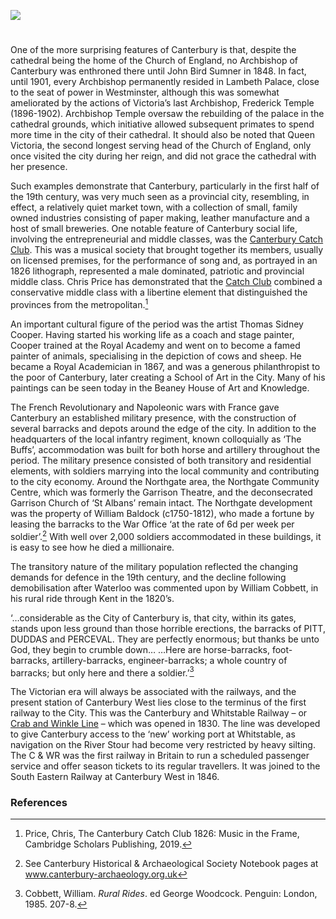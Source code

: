 <a href="https://juncture-digital.org"><img src="https://juncture-digital.org/images/ve-button.png"/></a>
<param author="Martin Watts" banner="/images/banners/19c.jpg" layout="vtl" title="Canterbury in the 19th Century" ve-config=""/>

<param aliases="Canterbury" eid="Q29303" ve-entity=""/>

#

One of the more surprising features of Canterbury is that, despite the cathedral being the home of the Church of England, no Archbishop of Canterbury was enthroned there until John Bird Sumner in 1848. In fact, until 1901, every Archbishop permanently resided in Lambeth Palace, close to the seat of power in Westminster, although this was somewhat ameliorated by the actions of Victoria’s last Archbishop, Frederick Temple (1896-1902). Archbishop Temple oversaw the rebuilding of the palace in the cathedral grounds, which initiative allowed subsequent primates to spend more time in the city of their cathedral. It should also be noted that Queen Victoria, the second longest serving head of the Church of England, only once visited the city during her reign, and did not grace the cathedral with her presence. 
<param attribution="Augustine House Library" label="Canterbury Cathedral" url="https://stor.artstor.org/stor/0f2de866-06f5-4ffa-a17b-bdf59b8003f2" ve-image=""/> 

Such examples demonstrate that Canterbury, particularly in the first half of the 19th century, was very much seen as a provincial city, resembling, in effect, a relatively quiet market town, with a collection of small, family owned industries consisting of paper making, leather manufacture and a host of small breweries. One notable feature of Canterbury social life, involving the entrepreneurial and middle classes, was the [Canterbury Catch Club](/music/19c-catch-club). This was a musical society that brought together its members, usually on licensed premises, for the performance of song and, as portrayed in an 1826 lithograph, represented a male dominated, patriotic and provincial middle class. Chris Price has demonstrated that the [Catch Club](/music/19c-catch-club) combined a conservative middle class with a libertine element that distinguished the provinces from the metropolitan.[^ref1] 
<param ve-image-v2 manifest="https://iiif.juncture-digital.org/gh:kent-map/images/19c/Beaney copy - Scaled and adjusted.jpg/manifest.json">

An important cultural figure of the period was the artist Thomas Sidney Cooper. Having started his working life as a coach and stage painter, Cooper trained at the Royal Academy and went on to become a famed painter of animals, specialising in the depiction of cows and sheep. He became a Royal Academician in 1867, and was a generous philanthropist to the poor of Canterbury, later creating a School of Art in the City. Many of his paintings can be seen today in the Beaney House of Art and Knowledge. 
<param ve-image-v2 manifest="https://iiif.juncture-digital.org/gh:kent-map/images/19c/sidneycooper.jpg/manifest.json"> 

The French Revolutionary and Napoleonic wars with France gave Canterbury an established military presence, with the construction of several barracks and depots around the edge of the city. In addition to the headquarters of the local infantry regiment, known colloquially as ‘The Buffs’, accommodation was built for both horse and artillery throughout the period. The military presence consisted of both transitory and residential elements, with soldiers marrying into the local community and contributing to the city economy. Around the Northgate area, the Northgate Community Centre, which was formerly the Garrison Theatre, and the deconsecrated Garrison Church of ‘St Albans’ remain intact. The Northgate development was the property of William Baldock (c1750-1812), who made a fortune by leasing the barracks to the War Office ‘at the rate of 6d per week per soldier’.[^ref2] With well over 2,000 soldiers accommodated in these buildings, it is easy to see how he died a millionaire. 
<param ve-image-v2 manifest="https://iiif.juncture-digital.org/wc:Thomas_Sidney_Cooper_-_Schafe_und_Kuh_auf_der_Weide.jpg/manifest.json">

The transitory nature of the military population reflected the changing demands for defence in the 19th century, and the decline following demobilisation after Waterloo was commented upon by William Cobbett, in his rural ride through Kent in the 1820’s.

‘…considerable as the City of Canterbury is, that city, within 
its gates, stands upon less ground than those horrible erections, the barracks of PITT, DUDDAS and PERCEVAL. 
They are perfectly enormous; but thanks be unto God, they begin to crumble down… …Here are horse-barracks, foot-barracks, artillery-barracks, engineer-barracks; a whole 
country of barracks; but only here and there a soldier.’[^ref3]

The Victorian era will always be associated with the railways, and the present station of Canterbury West lies close to the terminus of the first railway to the City. This was the Canterbury and Whitstable Railway – or [Crab and Winkle Line](/canterbury/20c-canterbury-railway) – which was opened in 1830. The line was developed to give Canterbury access to the ‘new’ working port at Whitstable, as navigation on the River Stour had become very restricted by heavy silting. The C &amp; WR was the first railway in Britain to run a scheduled passenger service and offer season tickets to its regular travellers. It was joined to the South Eastern Railway at Canterbury West in 1846.
<param attribution="Astrid Stilma, by kind permission of Patrick Marrin" label="The Crab and Winkle Railway" url="https://stor.artstor.org/stor/c968b1f6-1fe2-4b97-ba54-488194230fed" ve-image=""/> 

### References

[^ref1]: Price, Chris, The Canterbury Catch Club 1826: Music in the Frame, Cambridge Scholars Publishing, 2019.   
[^ref2]: See Canterbury Historical &amp; Archaeological Society Notebook pages at www.canterbury-archaeology.org.uk   
[^ref3]: Cobbett, William. _Rural Rides_.  ed George Woodcock. Penguin: London, 1985. 207-8.   
<param attribution="Astrid Stilma, by kind permission of Patrick Marrin" label="The Crab and Winkle Railway" url="https://stor.artstor.org/stor/2b9ded2c-0e81-46b0-9dcb-9e3c87d4d735" ve-image=""/> 
